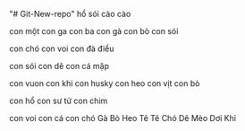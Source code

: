 "# Git-New-repo" 
hổ
sói
cào cào


con một
con ga
con ba 
con gà 
con bò 
con sói

con chó 
con voi 
con đà điểu

con sói
con dê 
con cá mập


con vuon
con khi 
con husky
con heo 
con vịt 
con bò

con hổ
con sư tử
con chim

con voi
con cá
con chó
Gà 
Bò
Heo
Tê Tê
Chó
Dê
Mèo
Dơi
Khỉ